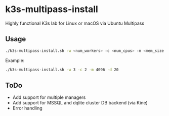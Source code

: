 # k3s-multipass-install

Highly functional K3s lab for Linux or macOS via Ubuntu Multipass

## Usage

```bash
./k3s-multipass-install.sh -w <num_workers> -c <num_cpus> -m <mem_size -d <disk_size>
```

Example:

```bash
./k3s-multipass-install.sh -w 3 -c 2 -m 4096 -d 20
```

## ToDo

- Add support for multiple managers
- Add support for MSSQL and dqlite cluster DB backend (via Kine)
- Error handling